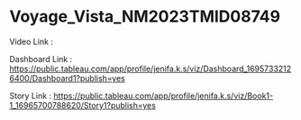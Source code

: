 # Voyage_Vista_NM2023TMID08749



Video Link     : 

Dashboard Link : https://public.tableau.com/app/profile/jenifa.k.s/viz/Dashboard_16957332126400/Dashboard1?publish=yes

Story Link     : https://public.tableau.com/app/profile/jenifa.k.s/viz/Book1-1_16965700788620/Story1?publish=yes
